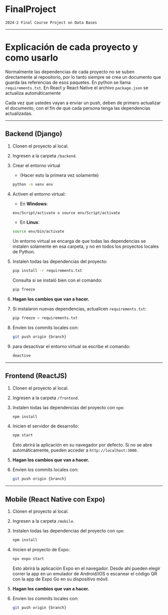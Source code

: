 # FinalProject
    2024-2 Final Course Project on Data Bases

---

# Explicación de cada proyecto y como usarlo

Normalmente las dependencias de cada proyecto no se suben directamente al repositorio, por lo tanto siempre se crea un documento que guarda las referencias de esos paquetes. En python se llama ``requirements.txt``. En React y React Native el archivo ``package.json`` se actualiza automáticamente

Cada vez que ustedes vayan a enviar un push, deben de primero actualizar el documento, con el fin de que cada persona tenga las dependencias actualizadas.

---

## Backend (Django)
    
1. Clonen el proyecto al local.
2. Ingresen a la carpeta `/backend`.
3. Crear el entorno virtual 

    - (Hacer esto la primera vez solamente)
    ```bash
    python -m venv env
    ```

3. Activen el entorno virtual:

    - En **Windows**:
    ```bash
    env/Script/activate o source env/Script/activate
    ```

    - En **Linux**:
    ```bash
    source env/bin/activate
    ```

    Un entorno virtual se encarga de que todas las dependencias se instalen solamente en esa carpeta, y no en todos los proyectos locales de Python.

4. Instalen todas las dependencias del proyecto:
    ```bash
    pip install -r requirements.txt
    ```
    
    Consulta si se instaló bien con el comando:
    ```bash
    pip freeze
    ```

5. **Hagan los cambios que van a hacer.**

6. Si instalaron nuevas dependencias, actualicen `requirements.txt`:
    ```bash
    pip freeze > requirements.txt
    ```

7. Envíen los commits locales con:
    ```bash
    git push origin {branch}
    ```

8. para desactivar el entorno virtual se escribe el comando: 
    ```bash
    deactive
    ```

---

## Frontend (ReactJS)

1. Clonen el proyecto al local.
2. Ingresen a la carpeta `/frontend`.
3. Instalen todas las dependencias del proyecto con `npm`:
    ```bash
    npm install
    ```

4. Inicien el servidor de desarrollo:
    ```bash
    npm start
    ```

    Esto abrirá la aplicación en su navegador por defecto. Si no se abre automáticamente, pueden acceder a `http://localhost:3000`.

5. **Hagan los cambios que van a hacer.**


6. Envíen los commits locales con:
    ```bash
    git push origin {branch}
    ```

---

## Mobile (React Native con Expo)

1. Clonen el proyecto al local.
2. Ingresen a la carpeta `/mobile`.
3. Instalen todas las dependencias del proyecto con `npm`:
    ```bash
    npm install
    ```

4. Inicien el proyecto de Expo:
    ```bash
    npx expo start
    ```

    Esto abrirá la aplicación Expo en el navegador. Desde ahí pueden elegir correr la app en un emulador de Android/iOS o escanear el código QR con la app de Expo Go en su dispositivo móvil.

5. **Hagan los cambios que van a hacer.**

6. Envíen los commits locales con:
    ```bash
    git push origin {branch}
    ```